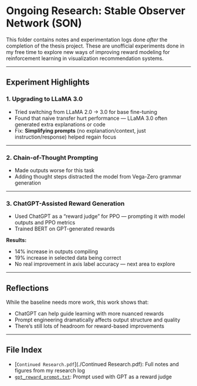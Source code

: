 # Ongoing Research: Stable Observer Network (SON)

This folder contains notes and experimentation logs done *after* the completion of the thesis project. These are unofficial experiments done in my free time to explore new ways of improving reward modeling for reinforcement learning in visualization recommendation systems.

---

## Experiment Highlights

### 1. Upgrading to LLaMA 3.0
- Tried switching from LLaMA 2.0 → 3.0 for base fine-tuning
- Found that naive transfer hurt performance — LLaMA 3.0 often generated extra explanations or code
- Fix: **Simplifying prompts** (no explanation/context, just instruction/response) helped regain focus

---

### 2. Chain-of-Thought Prompting
- Made outputs worse for this task
- Adding thought steps distracted the model from Vega-Zero grammar generation

---

### 3. ChatGPT-Assisted Reward Generation
- Used ChatGPT as a “reward judge” for PPO — prompting it with model outputs and PPO metrics
- Trained BERT on GPT-generated rewards

**Results:**
- 14% increase in outputs compiling
- 19% increase in selected data being correct
- No real improvement in axis label accuracy — next area to explore

---

## Reflections
While the baseline needs more work, this work shows that:
- ChatGPT can help guide learning with more nuanced rewards
- Prompt engineering dramatically affects output structure and quality
- There’s still lots of headroom for reward-based improvements

---

## File Index
- [`Continued Research.pdf`](./Continued Research.pdf): Full notes and figures from my research log
- [`gpt_reward_prompt.txt`](./gpt_reward_prompt.txt): Prompt used with GPT as a reward judge
